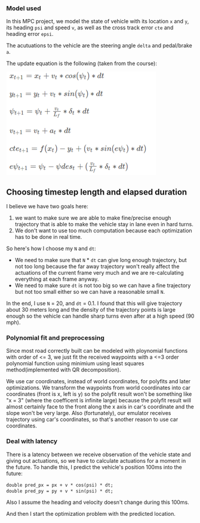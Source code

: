 ### Model used

In this MPC project, we model the state of vehicle with its location `x` and `y`, its heading `psi` and speed `v`, as well as the cross track error `cte` and heading error `epsi`.

The acutuations to the vehicle are the steering angle `delta` and pedal/brake `a`.

The update equation is the following (taken from the course):

![alt text](Equations.png "Equations")

## Choosing timestep length and elapsed duration

I believe we have two goals here:

1. we want to make sure we are able to make fine/precise enough trajectory that is able to make the vehicle stay in lane even in hard turns. 
2. We don't want to use too much computation because each optimization has to be done in real time.

So here's how I choose my `N` and `dt`:

- We need to make sure that `N` * `dt` can give long enough trajectory, but not too long because the far away trajectory won't really affect the actuations of the current frame very much and we are re-calculating everything at each frame anyway.
- We need to make sure `dt` is not too big so we can have a fine trajectory but not too small either so we can have a reasonable small `N`.

In the end, I use `N` = 20, and `dt` = 0.1. I found that this will give trajectory about 30 meters long and the density of the trajectory points is large enough so the vehicle can handle sharp turns even after at a high speed (90 mph).

### Polynomial fit and preprocessing
Since most road correctly built can be modeled with ploynomial functions with order of <= 3, we just fit the received waypoints with a <=3 order polynomial function using minimium using least squares method(implemented with QR decomposition).

We use car coordinates, instead of world coordinates, for polyfits and later optimizations. We transform the waypoints from world coordinates into car coordinates (front is x, left is y) so the polyfit result won't be something like "x = 3" (where the coefficent is infinite large) because the polyfit result will almost certainly face to the front along the x axis in car's coordinate and the slope won't be very large. Also (fortunately), our emulator receives trajectory using car's coordinates, so that's another reason to use car coordinates.

### Deal with latency

There is a latency between we receive observation of the vehicle state and giving out actuations, so we have to calculate actuations for a moment in the future. To handle this, I predict the vehicle's position 100ms into the future:

```
double pred_px = px + v * cos(psi) * dt;
double pred_py = py + v * sin(psi) * dt;
```

Also I assume the heading and velocity doesn't change during this 100ms.

And then I start the optimization problem with the predicted location.